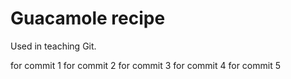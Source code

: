 # Guacamole recipe

Used in teaching Git.

for commit 1
for commit 2
for commit 3
for commit 4
for commit 5
